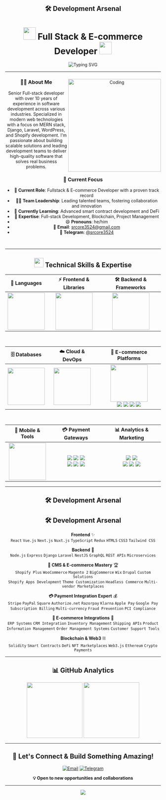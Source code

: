 <h2 align="center">🛠️ Development Arsenal</h2>

<div align="center">
  <h1 align="center">
  <img src="https://user-images.githubusercontent.com/74038190/213844263-a8897a51-32f4-4b3b-b5c2-e1528b89f6f3.png" width="40" /> 
  Full Stack & E-commerce Developer 
  <img src="https://user-images.githubusercontent.com/74038190/213844263-a8897a51-32f4-4b3b-b5c2-e1528b89f6f3.png" width="40" />
</h1>

<div align="center">
  <img src="https://readme-typing-svg.herokuapp.com?font=Fira+Code&pause=1000&color=36BCF7&center=true&vCenter=true&width=435&lines=Senior+Full-Stack+Developer;10%2B+Years+Experience;MERN+%7C+Django+%7C+Laravel+Expert;Blockchain+%26+DeFi+Enthusiast" alt="Typing SVG" />
</div>

---

<div>
  <img align="right" alt="Coding" height="300" src="https://github.com/kentaurse/kentaurse/blob/main/assests/images/coding.gif" />
  
  ### 👨‍💻 About Me
   Senior Full-stack developer with over 10 years of experience in software development across various industries. Specialized in modern web technologies with a focus on MERN stack, Django, Laravel, WordPress, and Shopify development.
   I'm passionate about building scalable solutions and leading development teams to deliver high-quality software that solves real business problems.
  
  ### 🚀 Current Focus
  
  - 💼 **Current Role**: Fullstack & E-commerce Developer with a proven track record
  - 👨‍💼 **Team Leadership**: Leading talented teams, fostering collaboration and innovation
  - 🌱 **Currently Learning**: Advanced smart contract development and DeFi
  - 💬 **Expertise**: Full-stack Development, Blockchain, Project Management
  - 😄 **Pronouns**: he/him
  - 📧 **Email**: [srcore3524@gmail.com](mailto:srcore3524@gmail.com)
  - 📱 **Telegram**: [@srcore3524](https://t.me/srcore3524)
</div>

<br clear="both"/>

---

<h2 align="center">
  <img src="https://github.com/kentaurse/kentaurse/blob/main/assests/images/code.gif" width="30"> 
  Technical Skills & Expertise
</h2>

<div align="center">
  <table>
    <thead>
      <tr>
        <th>🔧 Languages</th>
        <th>⚡ Frontend & Libraries</th>
        <th>🛠️ Backend & Frameworks</th>
      </tr>
    </thead>
    <tbody>
      <tr>
        <td align="center">
          <img height="120" src="https://skillicons.dev/icons?i=js,ts,nodejs,solidity,cpp,cs,php,py,rust,ruby&perline=5" />
        </td>
        <td align="center">
          <img height="120" src="https://skillicons.dev/icons?i=react,vue,nextjs,nuxtjs,redux,html,css,sass,tailwind,bootstrap&perline=5" />
        </td>
        <td align="center">
          <img height="120" src="https://skillicons.dev/icons?i=nestjs,express,laravel,django,graphql,fastapi,spring,flask,nodejs,nginx&perline=5" />
        </td>
      </tr>
    </tbody>
  </table>
</div>

<br/>

<div align="center">
  <table>
    <thead>
      <tr>
        <th>🗄️ Databases</th>
        <th>☁️ Cloud & DevOps</th>
        <th>🛒 E-commerce Platforms</th>
      </tr>
    </thead>
    <tbody>
      <tr>
        <td align="center">
          <img height="120" src="https://skillicons.dev/icons?i=mongodb,mysql,postgres,sqlite,redis,firebase&perline=3" />
        </td>
        <td align="center">
          <img height="120" src="https://skillicons.dev/icons?i=aws,gcp,azure,docker,kubernetes,jenkins,vercel,netlify,heroku,digitalocean&perline=5" />
        </td>
        <td align="center">
          <img height="120" src="https://skillicons.dev/icons?i=wordpress,shopify&perline=2" />
          <br/>
          <img src="https://img.shields.io/badge/WooCommerce-96588A?style=for-the-badge&logo=woocommerce&logoColor=white"/>
          <img src="https://img.shields.io/badge/Magento-EE672F?style=for-the-badge&logo=magento&logoColor=white"/>
          <img src="https://img.shields.io/badge/PrestaShop-DF0067?style=for-the-badge&logo=prestashop&logoColor=white"/>
          <img src="https://img.shields.io/badge/BigCommerce-121118?style=for-the-badge&logo=bigcommerce&logoColor=white"/>
        </td>
      </tr>
    </tbody>
  </table>
</div>

<br/>

<div align="center">
  <table>
    <thead>
      <tr>
        <th>📱 Mobile & Tools</th>
        <th>💳 Payment Gateways</th>
        <th>📊 Analytics & Marketing</th>
      </tr>
    </thead>
    <tbody>
      <tr>
        <td align="center">
          <img height="120" src="https://skillicons.dev/icons?i=git,github,gitlab,vscode,figma,postman,webpack,vite,npm,yarn&perline=5" />
        </td>
        <td align="center">
          <img src="https://img.shields.io/badge/Stripe-626CD9?style=for-the-badge&logo=stripe&logoColor=white"/>
          <img src="https://img.shields.io/badge/PayPal-00457C?style=for-the-badge&logo=paypal&logoColor=white"/>
          <img src="https://img.shields.io/badge/Square-3E4348?style=for-the-badge&logo=square&logoColor=white"/>
          <br/>
          <img src="https://img.shields.io/badge/Razorpay-02042B?style=for-the-badge&logo=razorpay&logoColor=white"/>
          <img src="https://img.shields.io/badge/Klarna-FFB3C7?style=for-the-badge&logo=klarna&logoColor=black"/>
          <img src="https://img.shields.io/badge/Authorize.net-1F4F96?style=for-the-badge&logoColor=white"/>
        </td>
        <td align="center">
          <img src="https://img.shields.io/badge/Google%20Analytics-E37400?style=for-the-badge&logo=google%20analytics&logoColor=white"/>
          <img src="https://img.shields.io/badge/Google%20Ads-4285F4?style=for-the-badge&logo=google%20ads&logoColor=white"/>
          <br/>
          <img src="https://img.shields.io/badge/Facebook%20Ads-1877F2?style=for-the-badge&logo=facebook&logoColor=white"/>
          <img src="https://img.shields.io/badge/Mailchimp-FFE01B?style=for-the-badge&logo=mailchimp&logoColor=black"/>
          <img src="https://img.shields.io/badge/Hotjar-FD3A5C?style=for-the-badge&logo=hotjar&logoColor=white"/>
        </td>
      </tr>
    </tbody>
  </table>
</div>

---

<h2 align="center">🛠️ Development Arsenal</h2>

<div align="center">
  
  <h2 align="center">🛠️ Development Arsenal</h2>

<div align="center">
  
 **Frontend** ✨  
  `React` `Vue.js` `Next.js` `Nuxt.js` `TypeScript` `Redux` `HTML5` `CSS3` `Tailwind CSS`
  
  **Backend** 🚀  
  `Node.js` `Express` `Django` `Laravel` `NestJS` `GraphQL` `REST APIs` `Microservices`
  
  **🛒 CMS & E-commerce Mastery** 🏆  
  `Shopify Plus` `WooCommerce` `Magento 2` `BigCommerce` `Wix` `Drupal` `Custom Solutions`  
  `Shopify Apps Development` `Theme Customization` `Headless Commerce` `Multi-vendor Marketplaces`
  
  **💳 Payment Integration Expert** 💰  
  `Stripe` `PayPal` `Square` `Authorize.net` `Razorpay` `Klarna` `Apple Pay` `Google Pay`  
  `Subscription Billing` `Multi-currency` `Fraud Prevention` `PCI Compliance`
  
  **🔄 E-commerce Integrations** 🔌  
  `ERP Systems` `CRM Integration` `Inventory Management` `Shipping APIs`
  `Product Information Management` `Order Management Systems` `Customer Support Tools`
  
  **Blockchain & Web3** ⛓️  
  `Solidity` `Smart Contracts` `DeFi` `NFT Marketplaces` `Web3.js` `Ethereum` `Crypto Payments`
  
</div>
  
</div>

---

<h2 align="center">📊 GitHub Analytics</h2>

<div align="center">
  <img height="180em" src="https://github-readme-stats.vercel.app/api?username=YOUR_USERNAME&show_icons=true&theme=tokyonight&include_all_commits=true&count_private=true"/>
  <img height="180em" src="https://github-readme-stats.vercel.app/api/top-langs/?username=YOUR_USERNAME&layout=compact&langs_count=8&theme=tokyonight"/>
</div>

---

<h2 align="center">🤝 Let's Connect & Build Something Amazing!</h2>

<div align="center">
  
  [![Email](https://img.shields.io/badge/Email-D14836?style=for-the-badge&logo=gmail&logoColor=white)](mailto:srcore3524@gmail.com)
  [![Telegram](https://img.shields.io/badge/Telegram-2CA5E0?style=for-the-badge&logo=telegram&logoColor=white)](https://t.me/srcore3524)
  
  **💡 Open to new opportunities and collaborations**
  
</div>

---

<div align="center">
  <img src="https://capsule-render.vercel.app/api?type=waving&color=gradient&height=120&section=footer&text=Thanks%20for%20visiting!%20🚀&fontSize=24&fontAlignY=70&desc=Let's%20build%20the%20future%20together&descAlignY=85&animation=twinkling" />
</div>
